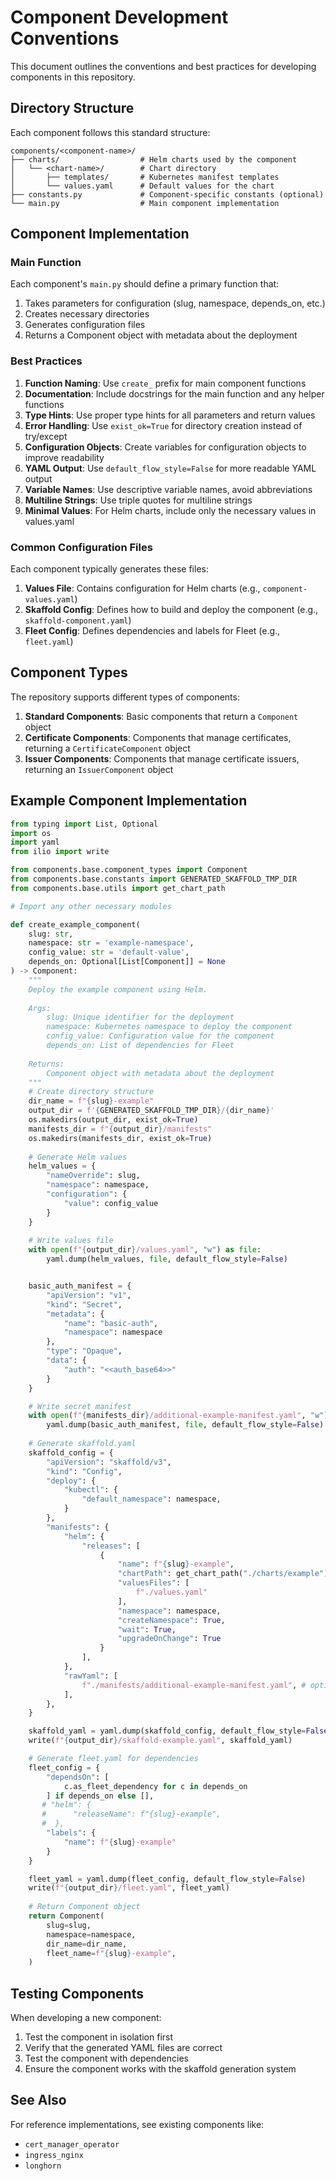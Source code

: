 # Component Development Conventions

This document outlines the conventions and best practices for developing components in this repository.

## Directory Structure

Each component follows this standard structure:

```
components/<component-name>/
├── charts/                  # Helm charts used by the component
│   └── <chart-name>/        # Chart directory
│       ├── templates/       # Kubernetes manifest templates
│       └── values.yaml      # Default values for the chart
├── constants.py             # Component-specific constants (optional)
└── main.py                  # Main component implementation
```

## Component Implementation

### Main Function

Each component's `main.py` should define a primary function that:

1. Takes parameters for configuration (slug, namespace, depends_on, etc.)
2. Creates necessary directories
3. Generates configuration files
4. Returns a Component object with metadata about the deployment

### Best Practices

1. **Function Naming**: Use `create_` prefix for main component functions
2. **Documentation**: Include docstrings for the main function and any helper functions
3. **Type Hints**: Use proper type hints for all parameters and return values
4. **Error Handling**: Use `exist_ok=True` for directory creation instead of try/except
5. **Configuration Objects**: Create variables for configuration objects to improve readability
6. **YAML Output**: Use `default_flow_style=False` for more readable YAML output
7. **Variable Names**: Use descriptive variable names, avoid abbreviations
8. **Multiline Strings**: Use triple quotes for multiline strings
9. **Minimal Values**: For Helm charts, include only the necessary values in values.yaml

### Common Configuration Files

Each component typically generates these files:

1. **Values File**: Contains configuration for Helm charts (e.g., `component-values.yaml`)
2. **Skaffold Config**: Defines how to build and deploy the component (e.g., `skaffold-component.yaml`)
3. **Fleet Config**: Defines dependencies and labels for Fleet (e.g., `fleet.yaml`)

## Component Types

The repository supports different types of components:

1. **Standard Components**: Basic components that return a `Component` object
2. **Certificate Components**: Components that manage certificates, returning a `CertificateComponent` object
3. **Issuer Components**: Components that manage certificate issuers, returning an `IssuerComponent` object

## Example Component Implementation

```python
from typing import List, Optional
import os
import yaml
from ilio import write

from components.base.component_types import Component
from components.base.constants import GENERATED_SKAFFOLD_TMP_DIR
from components.base.utils import get_chart_path

# Import any other necessary modules

def create_example_component(
    slug: str,
    namespace: str = 'example-namespace',
    config_value: str = 'default-value',
    depends_on: Optional[List[Component]] = None
) -> Component:
    """
    Deploy the example component using Helm.
    
    Args:
        slug: Unique identifier for the deployment
        namespace: Kubernetes namespace to deploy the component
        config_value: Configuration value for the component
        depends_on: List of dependencies for Fleet
        
    Returns:
        Component object with metadata about the deployment
    """
    # Create directory structure
    dir_name = f"{slug}-example"
    output_dir = f'{GENERATED_SKAFFOLD_TMP_DIR}/{dir_name}'
    os.makedirs(output_dir, exist_ok=True)
    manifests_dir = f"{output_dir}/manifests"
    os.makedirs(manifests_dir, exist_ok=True)
    
    # Generate Helm values
    helm_values = {
        "nameOverride": slug,
        "namespace": namespace,
        "configuration": {
            "value": config_value
        }
    }
    
    # Write values file
    with open(f"{output_dir}/values.yaml", "w") as file:
        yaml.dump(helm_values, file, default_flow_style=False)


    basic_auth_manifest = {
        "apiVersion": "v1",
        "kind": "Secret",
        "metadata": {
            "name": "basic-auth",
            "namespace": namespace
        },
        "type": "Opaque",
        "data": {
            "auth": "<<auth_base64>>"
        }
    }

    # Write secret manifest
    with open(f"{manifests_dir}/additional-example-manifest.yaml", "w") as file:
        yaml.dump(basic_auth_manifest, file, default_flow_style=False)
        
    # Generate skaffold.yaml
    skaffold_config = {
        "apiVersion": "skaffold/v3",
        "kind": "Config",
        "deploy": {
            "kubectl": {
                "default_namespace": namespace,
            }
        },
        "manifests": {
            "helm": {
                "releases": [
                    {
                        "name": f"{slug}-example",
                        "chartPath": get_chart_path("./charts/example"),
                        "valuesFiles": [
                            f"./values.yaml"
                        ],
                        "namespace": namespace,
                        "createNamespace": True,
                        "wait": True,
                        "upgradeOnChange": True
                    }
                ],
            },
            "rawYaml": [
                f"./manifests/additional-example-manifest.yaml", # optional
            ],
        },
    }

    skaffold_yaml = yaml.dump(skaffold_config, default_flow_style=False)
    write(f"{output_dir}/skaffold-example.yaml", skaffold_yaml)

    # Generate fleet.yaml for dependencies
    fleet_config = {
        "dependsOn": [
            c.as_fleet_dependency for c in depends_on
        ] if depends_on else [],
       # "helm": {
       #      "releaseName": f"{slug}-example",
       #  },
        "labels": {
            "name": f"{slug}-example"
        }
    }

    fleet_yaml = yaml.dump(fleet_config, default_flow_style=False)
    write(f"{output_dir}/fleet.yaml", fleet_yaml)
    
    # Return Component object
    return Component(
        slug=slug,
        namespace=namespace,
        dir_name=dir_name,
        fleet_name=f"{slug}-example",
    )
```

## Testing Components

When developing a new component:

1. Test the component in isolation first
2. Verify that the generated YAML files are correct
3. Test the component with dependencies
4. Ensure the component works with the skaffold generation system

## See Also

For reference implementations, see existing components like:
- `cert_manager_operator`
- `ingress_nginx`
- `longhorn`
